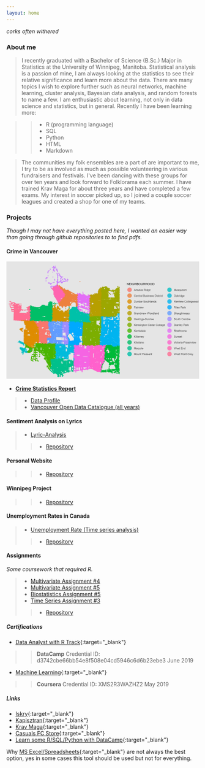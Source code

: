 ```yaml
---
layout: home
---
```


*corks often withered*


### About me
>I recently graduated with a Bachelor of Science (B.Sc.) Major in Statistics at the University of Winnipeg, Manitoba. Statistical analysis is a passion of mine, I am always looking at the statistics to see their relative significance and learn more about the data. There are many topics I wish to explore further such as neural networks, machine learning, cluster analysis, Bayesian data analysis, and random forests to name a few. I am enthusiastic about learning, not only in data science and statistics, but in general. Recently I have been learning more:

>>* R (programming language)
>>* SQL 
>>* Python
>>* HTML 
>>* Markdown

>The communities my folk ensembles are a part of are important to me, I try to be as involved as much as possible volunteering in various fundraisers and festivals. I've been dancing with these groups for over ten years and look forward to Folklorama each summer. I have trained Krav Maga for about three years and have completed a few exams. My interest in soccer picked up, so I joined a couple soccer leagues and created a shop for one of my teams.

### Projects
*Though I may not have everything posted here, I wanted an easier way than going through github repositories to to find pdfs.*
#### Crime in Vancouver

![Vancouver Crimes 2003-2019](assets/vancouver_plot.png)

* **[Crime Statistics Report](https://davidrucinski.github.io/Crime-in-Vancouver/crime_in_Van.html)**
>* [Data Profile](https://davidrucinski.github.io/Crime-in-Vancouver/data_profile_report.html)
>* [Vancouver Open Data Catalogue (all years)](https://data.vancouver.ca/datacatalogue/crime-data.htm)


#### Sentiment Analysis on Lyrics
>* [Lyric-Analysis](https://github.com/DavidRucinski/Lyrics/blob/master/lyrics_mining.pdf)
>>* [Repository](https://github.com/DavidRucinski/Lyrics)


#### Personal Website
>>* [Repository](https://github.com/DavidRucinski/davidrucinski.github.io)


#### Winnipeg Project
>>* [Repository](https://github.com/DavidRucinski/Winnipeg)


#### Unemployment Rates in Canada
>* [Unemployment Rate (Time series analysis)](https://github.com/DavidRucinski/CanadianUnemployment/blob/master/Project_unemployment.pdf)
>>* [Repository](https://github.com/DavidRucinski/CanadianUnemployment)


#### Assignments
*Some coursework that required R.*
>* [Multivariate Assignment #4](https://github.com/DavidRucinski/Assignments/blob/master/multivar_As4.pdf)
>* [Multivariate Assignment #5](https://github.com/DavidRucinski/Assignments/blob/master/multi_as5.pdf)
>* [Biostatistics Assignment #5](https://github.com/DavidRucinski/Assignments/blob/master/as_5_biostat.pdf)
>* [Time Series Assignment #3](https://github.com/DavidRucinski/Assignments/blob/master/TimeSeriesAs3.pdf)
>>* [Repository](https://github.com/DavidRucinski/Assignments)

##### Certifications
- [Data Analyst with R Track](https://www.datacamp.com/statement-of-accomplishment/track/d3742cbe66bb54e8f508e04cd5946c6d6b23ebe3){:target="_blank"}
>> **DataCamp**
>> Credential ID: d3742cbe66bb54e8f508e04cd5946c6d6b23ebe3
>> June 2019

- [Machine Learning](https://www.coursera.org/account/accomplishments/verify/XMS2R3WAZHZ2){:target="_blank"}
>> **Coursera**
>> Credential ID: XMS2R3WAZHZ2
>> May 2019

##### Links
- [Iskry](http://www.iskry.com/){:target="_blank"}
- [Kapisztran](https://en-gb.facebook.com/kapisztranensemble/){:target="_blank"}
- [Krav Maga](http://kravmaga-winnipeg.ca/?page_id=15){:target="_blank"}
- [Casuals FC Store](https://casualsfc.entripyshops.com/){:target="_blank"}
- [Learn some R/SQL/Python with DataCamp](https://www.datacamp.com/promo/special_discount?friend_code=MjI3MTc2Mw%3D%3D){:target="_blank"}

Why [MS Excel/Spreadsheets](http://panko.shidler.hawaii.edu/SSR/Mypapers/whatknow.htm){:target="_blank"} are not always the best option, yes in some cases this tool should be used but not for everything.
